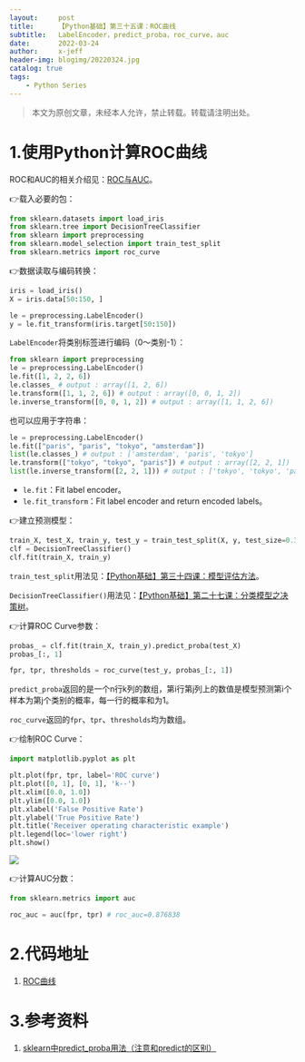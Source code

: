 ```yaml
---
layout:     post
title:      【Python基础】第三十五课：ROC曲线
subtitle:   LabelEncoder，predict_proba，roc_curve，auc
date:       2022-03-24
author:     x-jeff
header-img: blogimg/20220324.jpg
catalog: true
tags:
    - Python Series
---
```

>本文为原创文章，未经本人允许，禁止转载。转载请注明出处。

# 1.使用Python计算ROC曲线

ROC和AUC的相关介绍见：[ROC与AUC](http://shichaoxin.com/2018/12/03/机器学习基础-第三课-模型性能度量/#4roc与auc)。

👉载入必要的包：

```python
from sklearn.datasets import load_iris
from sklearn.tree import DecisionTreeClassifier
from sklearn import preprocessing
from sklearn.model_selection import train_test_split
from sklearn.metrics import roc_curve
```

👉数据读取与编码转换：

```python
iris = load_iris()
X = iris.data[50:150, ]

le = preprocessing.LabelEncoder()
y = le.fit_transform(iris.target[50:150])
```

`LabelEncoder`将类别标签进行编码（0～类别-1）：

```python
from sklearn import preprocessing
le = preprocessing.LabelEncoder()
le.fit([1, 2, 2, 6])
le.classes_ # output : array([1, 2, 6])
le.transform([1, 1, 2, 6]) # output : array([0, 0, 1, 2])
le.inverse_transform([0, 0, 1, 2]) # output : array([1, 1, 2, 6])
```

也可以应用于字符串：

```python
le = preprocessing.LabelEncoder()
le.fit(["paris", "paris", "tokyo", "amsterdam"])
list(le.classes_) # output : ['amsterdam', 'paris', 'tokyo']
le.transform(["tokyo", "tokyo", "paris"]) # output : array([2, 2, 1])
list(le.inverse_transform([2, 2, 1])) # output : ['tokyo', 'tokyo', 'paris']
```

* `le.fit`：Fit label encoder。
* `le.fit_transform`：Fit label encoder and return encoded labels。

👉建立预测模型：

```python
train_X, test_X, train_y, test_y = train_test_split(X, y, test_size=0.33, random_state=123)
clf = DecisionTreeClassifier()
clf.fit(train_X, train_y)
```

`train_test_split`用法见：[【Python基础】第三十四课：模型评估方法](http://shichaoxin.com/2022/02/15/Python基础-第三十四课-模型评估方法/)。

`DecisionTreeClassifier()`用法见：[【Python基础】第二十七课：分类模型之决策树](http://shichaoxin.com/2021/10/17/Python基础-第二十七课-分类模型之决策树/)。

👉计算ROC Curve参数：

```python
probas_ = clf.fit(train_X, train_y).predict_proba(test_X)
probas_[:, 1]

fpr, tpr, thresholds = roc_curve(test_y, probas_[:, 1])
```

`predict_proba`返回的是一个n行k列的数组，第i行第j列上的数值是模型预测第i个样本为第j个类别的概率，每一行的概率和为1。

`roc_curve`返回的`fpr`、`tpr`、`thresholds`均为数组。

👉绘制ROC Curve：

```python
import matplotlib.pyplot as plt

plt.plot(fpr, tpr, label='ROC curve')
plt.plot([0, 1], [0, 1], 'k--')
plt.xlim([0.0, 1.0])
plt.ylim([0.0, 1.0])
plt.xlabel('False Positive Rate')
plt.ylabel('True Positive Rate')
plt.title('Receiver operating characteristic example')
plt.legend(loc='lower right')
plt.show()
```

![](https://xjeffblogimg.oss-cn-beijing.aliyuncs.com/BLOGIMG/BlogImage/PythonSeries/Lesson35/35x1.png)

👉计算AUC分数：

```python
from sklearn.metrics import auc

roc_auc = auc(fpr, tpr) # roc_auc=0.876838
```

# 2.代码地址

1. [ROC曲线](https://github.com/x-jeff/Python_Code_Demo/tree/master/Demo35)

# 3.参考资料

1. [sklearn中predict_proba用法（注意和predict的区别）](https://blog.csdn.net/u011630575/article/details/79429757)